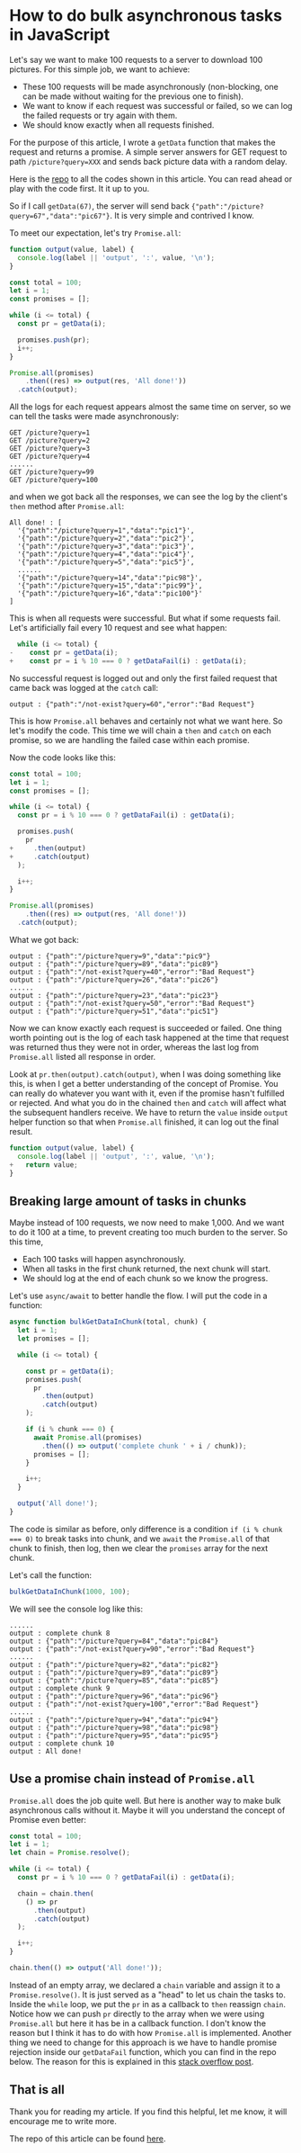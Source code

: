 # How to do bulk asynchronous tasks in JavaScript

Let's say we want to make 100 requests to a server to download 100 pictures. For this simple job, we want to achieve:

- These 100 requests will be made asynchronously (non-blocking, one can be made without waiting for the previous one to finish).
- We want to know if each request was successful or failed, so we can log the failed requests or try again with them.
- We should know exactly when all requests finished.

For the purpose of this article, I wrote a `getData` function that makes the request and returns a promise. A simple server answers for GET request to path `/picture?query=XXX` and sends back picture data with a random delay.

Here is the [repo](https://github.com/sumtsui/do-bulk-asynchronous-tasks-in-JavaScript) to all the codes shown in this article. You can read ahead or play with the code first. It it up to you.

So if I call `getData(67)`, the server will send back `{"path":"/picture?query=67","data":"pic67"}`. It is very simple and contrived I know.

To meet our expectation, let's try `Promise.all`:

```js
function output(value, label) {
  console.log(label || 'output', ':', value, '\n');
}

const total = 100;
let i = 1;
const promises = [];

while (i <= total) {
  const pr = getData(i);

  promises.push(pr);
  i++;
}

Promise.all(promises)
	.then((res) => output(res, 'All done!'))
  .catch(output);
```

All the logs for each request appears almost the same time on server, so we can tell the tasks were made asynchronously: 

```
GET /picture?query=1 
GET /picture?query=2 
GET /picture?query=3
GET /picture?query=4
......
GET /picture?query=99
GET /picture?query=100
```

and when we got back all the responses, we can see the log by the client's `then` method after `Promise.all`:

```
All done! : [
  '{"path":"/picture?query=1","data":"pic1"}',
  '{"path":"/picture?query=2","data":"pic2"}',
  '{"path":"/picture?query=3","data":"pic3"}',
  '{"path":"/picture?query=4","data":"pic4"}',
  '{"path":"/picture?query=5","data":"pic5"}',
  ......
  '{"path":"/picture?query=14","data":"pic98"}',
  '{"path":"/picture?query=15","data":"pic99"}',
  '{"path":"/picture?query=16","data":"pic100"}'
]
```

This is when all requests were successful. But what if some requests fail.
Let's artificially fail every 10 request and see what happen:

```js
  while (i <= total) {
-    const pr = getData(i);
+    const pr = i % 10 === 0 ? getDataFail(i) : getData(i);
```

No successful request is logged out and only the first failed request that came back was logged at the `catch` call:

```
output : {"path":"/not-exist?query=60","error":"Bad Request"}
```

This is how `Promise.all` behaves and certainly not what we want here. So let's modify the code. This time we will chain a `then` and `catch` on each promise, so we are handling the failed case within each promise.

Now the code looks like this:

```js
const total = 100;
let i = 1;
const promises = [];

while (i <= total) {
  const pr = i % 10 === 0 ? getDataFail(i) : getData(i);

  promises.push(
    pr
+     .then(output)
+     .catch(output)
  );

  i++;
}

Promise.all(promises)
	.then((res) => output(res, 'All done!'))
  .catch(output);
```

What we got back:

```
output : {"path":"/picture?query=9","data":"pic9"} 
output : {"path":"/picture?query=89","data":"pic89"} 
output : {"path":"/not-exist?query=40","error":"Bad Request"} 
output : {"path":"/picture?query=26","data":"pic26"} 
......
output : {"path":"/picture?query=23","data":"pic23"} 
output : {"path":"/not-exist?query=50","error":"Bad Request"} 
output : {"path":"/picture?query=51","data":"pic51"} 
```

Now we can know exactly each request is succeeded or failed. One thing worth pointing out is the log of each task happened at the time that request was returned thus they were not in order, whereas the last log from `Promise.all` listed all response in order.

Look at `pr.then(output).catch(output)`, when I was doing something like this, is when I get a better understanding of the concept of Promise. You can really do whatever you want with it, even if the promise hasn't fulfilled or rejected. And what you do in the chained `then` and `catch` will affect what the subsequent handlers receive. We have to return the `value` inside `output` helper function so that when `Promise.all` finished, it can log out the final result.

```js
function output(value, label) {
  console.log(label || 'output', ':', value, '\n');
+   return value;
}
```



## Breaking large amount of tasks in chunks

Maybe instead of 100 requests, we now need to make 1,000. And we want to do it 100 at a time, to prevent creating too much burden to the server. So this time,

- Each 100 tasks will happen asynchronously.
- When all tasks in the first chunk returned, the next chunk will start.
- We should log at the end of each chunk so we know the progress.

Let's use `async/await` to better handle the flow. I will put the code in a function:

```js
async function bulkGetDataInChunk(total, chunk) {
  let i = 1;
  let promises = [];

  while (i <= total) {

    const pr = getData(i);
    promises.push(
      pr
        .then(output)
        .catch(output)
    );

    if (i % chunk === 0) {
      await Promise.all(promises)
        .then(() => output('complete chunk ' + i / chunk));
      promises = [];
    }

    i++;
  }

  output('All done!');
}
```

The code is similar as before, only difference is a condition `if (i % chunk === 0)` to break tasks into chunk, and we `await` the `Promise.all` of that chunk to finish, then log, then we clear the `promises` array for the next chunk.

Let's call the function:

```js
bulkGetDataInChunk(1000, 100);
```

We will see the console log like this:

```
......
output : complete chunk 8 
output : {"path":"/picture?query=84","data":"pic84"} 
output : {"path":"/not-exist?query=90","error":"Bad Request"} 
......
output : {"path":"/picture?query=82","data":"pic82"} 
output : {"path":"/picture?query=89","data":"pic89"} 
output : {"path":"/picture?query=85","data":"pic85"} 
output : complete chunk 9 
output : {"path":"/picture?query=96","data":"pic96"} 
output : {"path":"/not-exist?query=100","error":"Bad Request"} 
......
output : {"path":"/picture?query=94","data":"pic94"} 
output : {"path":"/picture?query=98","data":"pic98"} 
output : {"path":"/picture?query=95","data":"pic95"} 
output : complete chunk 10 
output : All done!
```

## Use a promise chain instead of `Promise.all`

`Promise.all` does the job quite well. But here is another way to make bulk asynchronous calls without it. Maybe it will you understand the concept of Promise even better:

```js
const total = 100;
let i = 1;
let chain = Promise.resolve();

while (i <= total) {
  const pr = i % 10 === 0 ? getDataFail(i) : getData(i);

  chain = chain.then(
    () => pr
      .then(output)
      .catch(output)
  );

  i++;
}

chain.then(() => output('All done!'));
```

Instead of an empty array, we declared a `chain` variable and assign it to a `Promise.resolve()`. It is just served as a "head" to let us chain the tasks to. Inside the `while` loop, we put the `pr` in as a callback to `then` reassign `chain`. Notice how we can push `pr` directly to the array when we were using `Promise.all` but here it has be in a callback function. I don't know the reason but I think it has to do with how `Promise.all` is implemented. Another thing we need to change for this approach is we have to handle promise rejection inside our `getDataFail` function, which you can find in the repo below. The reason for this is explained in this [stack overflow post](https://stackoverflow.com/questions/59060508/how-to-handle-an-unhandled-promise-rejection-asynchronously).

## That is all

Thank you for reading my article. If you find this helpful, let me know, it will encourage me to write more.

The repo of this article can be found [here](https://github.com/sumtsui/do-bulk-asynchronous-tasks-in-JavaScript).





